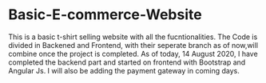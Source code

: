 # Basic-E-commerce-Website
This is a basic t-shirt selling website with all the fucntionalities.
The  Code is divided in Backened and Frontend, with their seperate branch as of now,will combine once the project is completed. As of today, 14 August 2020, I have completed the backend part and started on frontend with Bootstrap and Angular Js.
I will also be adding the payment gateway in coming days.

